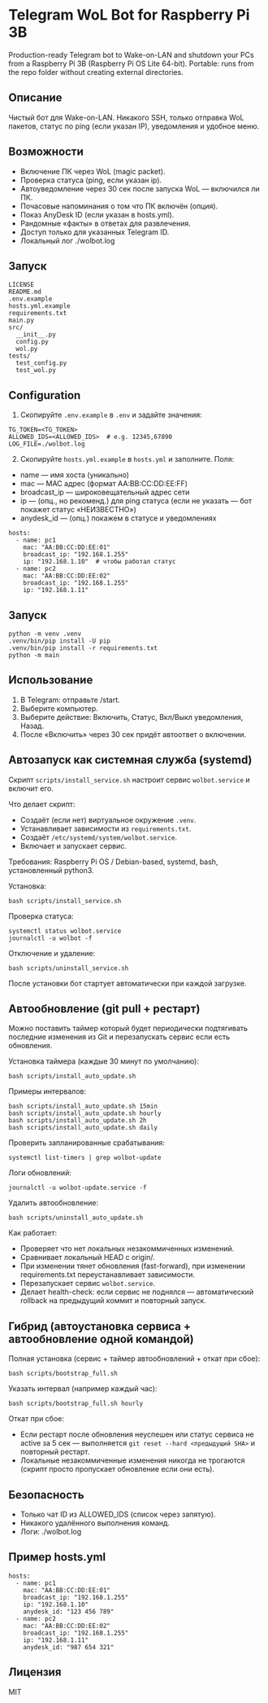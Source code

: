 # Telegram WoL Bot for Raspberry Pi 3B

Production-ready Telegram bot to Wake-on-LAN and shutdown your PCs from a Raspberry Pi 3B (Raspberry Pi OS Lite 64-bit). Portable: runs from the repo folder without creating external directories.

## Описание

Чистый бот для Wake-on-LAN. Никакого SSH, только отправка WoL пакетов, статус по ping (если указан IP), уведомления и удобное меню.

## Возможности
- Включение ПК через WoL (magic packet).
- Проверка статуса (ping, если указан ip).
- Автоуведомление через 30 сек после запуска WoL — включился ли ПК.
- Почасовые напоминания о том что ПК включён (опция).
- Показ AnyDesk ID (если указан в hosts.yml).
- Рандомные «факты» в ответах для развлечения.
- Доступ только для указанных Telegram ID.
- Локальный лог ./wolbot.log

## Запуск

```
LICENSE
README.md
.env.example
hosts.yml.example
requirements.txt
main.py
src/
  __init__.py
  config.py
  wol.py
tests/
  test_config.py
  test_wol.py
```

## Configuration

1) Скопируйте `.env.example` в `.env` и задайте значения:

```
TG_TOKEN=<TG_TOKEN>
ALLOWED_IDS=<ALLOWED_IDS>  # e.g. 12345,67890
LOG_FILE=./wolbot.log
```

2) Скопируйте `hosts.yml.example` в `hosts.yml` и заполните. Поля:
  - name — имя хоста (уникально)
  - mac — MAC адрес (формат AA:BB:CC:DD:EE:FF)
  - broadcast_ip — широковещательный адрес сети
  - ip — (опц., но рекоменд.) для ping статуса (если не указать — бот покажет статус «НЕИЗВЕСТНО»)
  - anydesk_id — (опц.) покажем в статусе и уведомлениях

```
hosts:
  - name: pc1
    mac: "AA:BB:CC:DD:EE:01"
    broadcast_ip: "192.168.1.255"
    ip: "192.168.1.10"  # чтобы работал статус
  - name: pc2
    mac: "AA:BB:CC:DD:EE:02"
    broadcast_ip: "192.168.1.255"
    ip: "192.168.1.11"
```

## Запуск

```
python -m venv .venv
.venv/bin/pip install -U pip
.venv/bin/pip install -r requirements.txt
python -m main
```

## Использование

1. В Telegram: отправьте /start.
2. Выберите компьютер.
3. Выберите действие: Включить, Статус, Вкл/Выкл уведомления, Назад.
4. После «Включить» через 30 сек придёт автоответ о включении.

## Автозапуск как системная служба (systemd)

Скрипт `scripts/install_service.sh` настроит сервис `wolbot.service` и включит его.

Что делает скрипт:
- Создаёт (если нет) виртуальное окружение `.venv`.
- Устанавливает зависимости из `requirements.txt`.
- Создаёт `/etc/systemd/system/wolbot.service`.
- Включает и запускает сервис.

Требования: Raspberry Pi OS / Debian-based, systemd, bash, установленный python3.

Установка:
```
bash scripts/install_service.sh
```

Проверка статуса:
```
systemctl status wolbot.service
journalctl -u wolbot -f
```

Отключение и удаление:
```
bash scripts/uninstall_service.sh
```

После установки бот стартует автоматически при каждой загрузке.

## Автообновление (git pull + рестарт)

Можно поставить таймер который будет периодически подтягивать последние изменения из Git и перезапускать сервис если есть обновления.

Установка таймера (каждые 30 минут по умолчанию):
```
bash scripts/install_auto_update.sh
```

Примеры интервалов:
```
bash scripts/install_auto_update.sh 15min
bash scripts/install_auto_update.sh hourly
bash scripts/install_auto_update.sh 2h
bash scripts/install_auto_update.sh daily
```

Проверить запланированные срабатывания:
```
systemctl list-timers | grep wolbot-update
```

Логи обновлений:
```
journalctl -u wolbot-update.service -f
```

Удалить автообновление:
```
bash scripts/uninstall_auto_update.sh
```

Как работает:
- Проверяет что нет локальных незакоммиченных изменений.
- Сравнивает локальный HEAD с origin/<branch>.
- При изменении тянет обновления (fast-forward), при изменении requirements.txt переустанавливает зависимости.
- Перезапускает сервис `wolbot.service`.
- Делает health-check: если сервис не поднялся — автоматический rollback на предыдущий коммит и повторный запуск.

## Гибрид (автоустановка сервиса + автообновление одной командой)

Полная установка (сервис + таймер автообновлений + откат при сбое):
```
bash scripts/bootstrap_full.sh
```
Указать интервал (например каждый час):
```
bash scripts/bootstrap_full.sh hourly
```

Откат при сбое:
- Если рестарт после обновления неуспешен или статус сервиса не active за 5 сек — выполняется `git reset --hard <предыдущий SHA>` и повторный рестарт.
- Локальные незакоммиченные изменения никогда не трогаются (скрипт просто пропускает обновление если они есть).

## Безопасность

- Только чат ID из ALLOWED_IDS (список через запятую).
- Никакого удалённого выполнения команд.
- Логи: ./wolbot.log

## Пример hosts.yml

```
hosts:
  - name: pc1
    mac: "AA:BB:CC:DD:EE:01"
    broadcast_ip: "192.168.1.255"
    ip: "192.168.1.10"
    anydesk_id: "123 456 789"
  - name: pc2
    mac: "AA:BB:CC:DD:EE:02"
    broadcast_ip: "192.168.1.255"
    ip: "192.168.1.11"
    anydesk_id: "987 654 321"
```

## Лицензия

MIT
